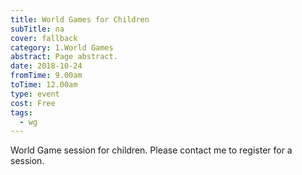 ```yaml
---
title: World Games for Children
subTitle: na
cover: fallback
category: 1.World Games
abstract: Page abstract.
date: 2018-10-24
fromTime: 9.00am
toTime: 12.00am
type: event
cost: Free
tags:
  - wg
---
```


World Game session for children. Please contact me to register for a session.

